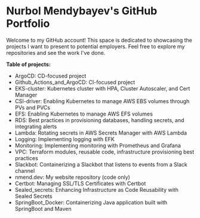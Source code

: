# Nurbol Mendybayev's GitHub Portfolio

Welcome to my GitHub account! This space is dedicated to showcasing the projects I want to present to potential employers.
Feel free to explore my repositories and see the work I've done.

**Table of projects:**

- ArgoCD: CD-focused project
- Github_Actions_and_ArgoCD: CI-focused project
- EKS-cluster: Kubernetes cluster with HPA, Cluster Autoscaler, and Cert Manager
- CSI-driver: Enabling Kubernetes to manage AWS EBS volumes through PVs and PVCs
- EFS: Enabling Kubernetes to manage AWS EFS volumes
- RDS: Best practices in provisioning databases, handling secrets, and integrating alerts
- Lambda: Rotating secrets in AWS Secrets Manager with AWS Lambda
- Logging: Implementing logging with EFK
- Monitoring: Implementing monitoring with Prometheus and Grafana
- VPC: Terraform modules, reusable code, infrastructure provisioning best practices
- Slackbot: Containerizing a Slackbot that listens to events from a Slack channel
- nmend.dev: My website repository (code only)
- Certbot: Managing SSL/TLS Certificates with Certbot
- Sealed_secrets: Enhancing Infrastructure as Code Reusability with Sealed Secrets
- SpringBoot_Docker: Containerizing Java application built with SpringBoot and Maven